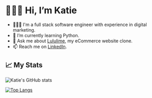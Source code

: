 # 🙋🏻‍♀️ Hi, I’m Katie
- 👩🏻‍💻 I'm a full stack software engineer with experience in digital marketing.
- 🌱 I’m currently learning Python.
- 👀 Ask me about [Lululime](http://lululime.onrender.com/), my eCommerce website clone. 
- 📫 Reach me on [LinkedIn](https://www.linkedin.com/in/katiehan22/).

## 📈 My Stats
![Katie's GitHub stats](https://github-readme-stats.vercel.app/api?username=katiehan22&show_icons=true&theme=dracula)

[![Top Langs](https://github-readme-stats.vercel.app/api/top-langs/?username=katiehan22&layout=compact&theme=dracula)](https://github.com/katiehan22/github-readme-stats)
